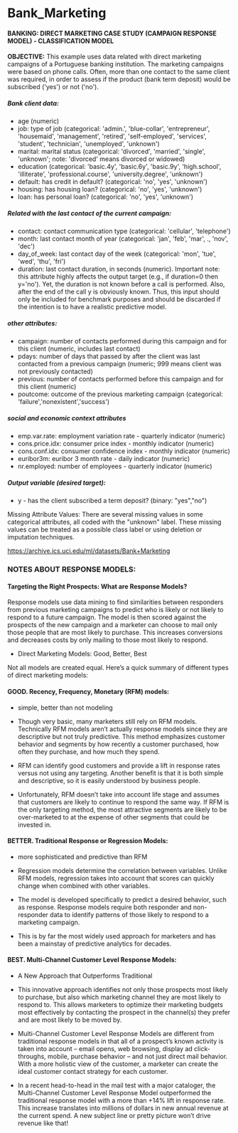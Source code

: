 # Bank_Marketing

#### BANKING: DIRECT MARKETING CASE STUDY (CAMPAIGN RESPONSE MODEL) - CLASSIFICATION MODEL

**OBJECTIVE:** This example uses data related with direct marketing campaigns of a Portuguese banking institution. The marketing campaigns were based on phone calls. Often, more than one contact to the same client was required, in order to assess if the product (bank term deposit) would be subscribed ('yes') or not ('no').

##### Bank client data:
- age (numeric)
- job: type of job (categorical: 'admin.', 'blue-collar', 'entrepreneur', 'housemaid', 'management', 'retired', 'self-employed', 'services', 'student', 'technician', 'unemployed', 'unknown')
- marital: marital status (categorical: 'divorced', 'married', 'single', 'unknown'; note: 'divorced' means divorced or widowed)
- education (categorical: 'basic.4y', 'basic.6y', 'basic.9y', 'high.school', 'illiterate', 'professional.course', 'university.degree', 'unknown')
- default: has credit in default? (categorical: 'no', 'yes', 'unknown')
- housing: has housing loan? (categorical: 'no', 'yes', 'unknown')
- loan: has personal loan? (categorical: 'no', 'yes', 'unknown')

##### Related with the last contact of the current campaign:
- contact: contact communication type (categorical: 'cellular', 'telephone')
- month: last contact month of year (categorical: 'jan', 'feb', 'mar', ., 'nov', 'dec')
- day_of_week: last contact day of the week (categorical: 'mon', 'tue', 'wed', 'thu', 'fri')
- duration: last contact duration, in seconds (numeric). Important note: this attribute highly affects the output target (e.g., if duration=0 then y='no'). Yet, the duration is not known before a call is performed. Also, after the end of the call y is obviously known. Thus, this input should only be included for benchmark purposes and should be discarded if the intention is to have a realistic predictive model.

##### other attributes:
- campaign: number of contacts performed during this campaign and for this client (numeric, includes last contact)
- pdays: number of days that passed by after the client was last contacted from a previous campaign (numeric; 999 means client was not previously contacted)
- previous: number of contacts performed before this campaign and for this client (numeric)
- poutcome: outcome of the previous marketing campaign (categorical: 'failure','nonexistent','success')

##### social and economic context attributes
- emp.var.rate: employment variation rate - quarterly indicator (numeric)
- cons.price.idx: consumer price index - monthly indicator (numeric)     
- cons.conf.idx: consumer confidence index - monthly indicator (numeric)     
- euribor3m: euribor 3 month rate - daily indicator (numeric)
- nr.employed: number of employees - quarterly indicator (numeric)


##### Output variable (desired target):
- y - has the client subscribed a term deposit? (binary: "yes","no")

Missing Attribute Values: There are several missing values in some categorical attributes, all coded with the "unknown" label. These missing values can be treated as a possible class label or using deletion or imputation techniques.

https://archive.ics.uci.edu/ml/datasets/Bank+Marketing


### NOTES ABOUT RESPONSE MODELS:
#### Targeting the Right Prospects: What are Response Models?

Response models use data mining to find similarities between responders from previous marketing campaigns to predict who is likely or not likely to respond to a future campaign. The model is then scored against the prospects of the new campaign and a marketer can choose to mail only those people that are most likely to purchase. This increases conversions and decreases costs by only mailing to those most likely to respond.

- Direct Marketing Models: Good, Better, Best

Not all models are created equal. Here’s a quick summary of different types of direct marketing models:

#### GOOD. Recency, Frequency, Monetary (RFM) models:

- simple, better than not modeling

- Though very basic, many marketers still rely on RFM models. Technically RFM models aren’t actually response models since they are descriptive but not truly predictive. This method emphasizes customer behavior and segments by how recently a customer purchased, how often they purchase, and how much they spend.

- RFM can identify good customers and provide a lift in response rates versus not using any targeting. Another benefit is that it is both simple and descriptive, so it is easily understood by business people.

- Unfortunately, RFM doesn’t take into account life stage and assumes that customers are likely to continue to respond the same way. If RFM is the only targeting method, the most attractive segments are likely to be over-marketed to at the expense of other segments that could be invested in.

#### BETTER. Traditional Response or Regression Models: 
- more sophisticated and predictive than RFM

- Regression models determine the correlation between variables. Unlike RFM models, regression takes into account that scores can quickly change when combined with other variables. 

- The model is developed specifically to predict a desired behavior, such as response. Response models require both responder and non-responder data to identify patterns of those likely to respond to a marketing campaign.

- This is by far the most widely used approach for marketers and has been a mainstay of predictive analytics for decades.

#### BEST. Multi-Channel Customer Level Response Models: 
- A New Approach that Outperforms Traditional

- This innovative approach identifies not only those prospects most likely to purchase, but also which marketing channel they are most likely to respond to. This allows marketers to optimize their marketing budgets most effectively by contacting the prospect in the channel(s) they prefer and are most likely to be moved by.

- Multi-Channel Customer Level Response Models are different from traditional response models in that all of a prospect’s known activity is taken into account – email opens, web browsing, display ad click-throughs, mobile, purchase behavior – and not just direct mail behavior. With a more holistic view of the customer, a marketer can create the ideal customer contact strategy for each customer.

- In a recent head-to-head in the mail test with a major cataloger, the Multi-Channel Customer Level Response Model outperformed the traditional response model with a more than +14% lift in response rate. This increase translates into millions of dollars in new annual revenue at the current spend. A new subject line or pretty picture won’t drive revenue like that!

